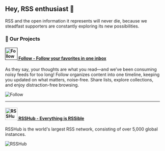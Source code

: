 ## Hey, RSS enthusiast 👋

RSS and the open information it represents will never die, because we steadfast supporters are constantly exploring its new possibilities.

### 🧡 Our Projects

#### <a href=""><img src="https://github.com/RSSNext/follow/assets/41265413/c6c02ad5-cddc-46f5-8420-a47afe1c82fe" alt="Follow" width="40"> Follow - Follow your favorites in one inbox</a>

As they say, your thoughts are what you read—and we’ve been consuming noisy feeds for too long! Follow organizes content into one timeline, keeping you updated on what matters, noise-free. Share lists, explore collections, and enjoy distraction-free browsing.

<img src="https://img.shields.io/github/stars/RSSNext/Follow?color=ffcb47&labelColor=black&style=flat-square&logo=github" alt="Follow" />

---

#### <a href="https://github.com/DIYgod/RSSHub"><img src="https://docs.rsshub.app/img/logo.png" alt="RSSHub" width="40"> RSSHub - Everything is RSSible</a>

RSSHub is the world's largest RSS network, consisting of over 5,000 global instances.

<img src="https://img.shields.io/github/stars/DIYgod/RSSHub?color=ffcb47&labelColor=black&style=flat-square&logo=github" alt="RSSHub" />
